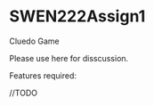 SWEN222Assign1
==============

Cluedo Game

Please use here for disscussion.

Features required:

//TODO
